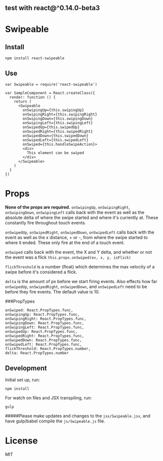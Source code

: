 ## test with react@^0.14.0-beta3

# Swipeable

## Install

    npm install react-swipeable

## Use

    var Swipeable = require('react-swipeable')

    var SampleComponent = React.createClass({
      render: function () {
        return (
          <Swipeable
            onSwipingUp={this.swipingUp}
            onSwipingRight={this.swipingRight}
            onSwipingDown={this.swipingDown}
            onSwipingLeft={this.swipingLeft}
            onSwipedUp={this.swipedUp}
            onSwipedRight={this.swipedRight}
            onSwipedDown={this.swipedDown}
            onSwipedLeft={this.swipedLeft}
            onSwiped={this.handleSwipeAction}>
            <div>
              This element can be swiped
            </div>
          </Swipeable>
        )
      }
    })

# Props

**None of the props are required.**
`onSwipingUp`, `onSwipingRight`, `onSwipingDown`, `onSwipingLeft` calls back with the event
as well as the absolute delta of where the swipe started and where it's currently at. These constantly fire throughout touch events.

`onSwipedUp`, `onSwipedRight`, `onSwipedDown`, `onSwipedLeft` calls back with the event
as well as the x distance, + or -, from where the swipe started to where it ended. These only fire at the end of a touch event.

`onSwiped` calls back with the event, the X and Y delta, and whether or not the event was a flick `this.props.onSwiped(ev, x, y, isFlick)`

`flickThreshold` is a number (float) which determines the max velocity of a swipe before it's considered a flick.

`delta` is the amount of px before we start firing events. Also effects how far `onSwipedUp`, `onSwipedRight`, `onSwipedDown`, and `onSwipedLeft` need to be before they fire events. The default value is 10.

###PropTypes

    onSwiped: React.PropTypes.func,
    onSwipingUp: React.PropTypes.func,
    onSwipingRight: React.PropTypes.func,
    onSwipingDown: React.PropTypes.func,
    onSwipingLeft: React.PropTypes.func,
    onSwipedUp: React.PropTypes.func,
    onSwipedRight: React.PropTypes.func,
    onSwipedDown: React.PropTypes.func,
    onSwipedLeft: React.PropTypes.func,
    flickThreshold: React.PropTypes.number,
    delta: React.PropTypes.number

## Development

Initial set up, run:
    
    npm install

For watch on files and JSX transpiling, run:

    gulp
    
#####Please make updates and changes to the `jsx/Swipeable.jsx`, and have gulp/babel compile the `js/Swipeable.js` file.

# License

MIT
